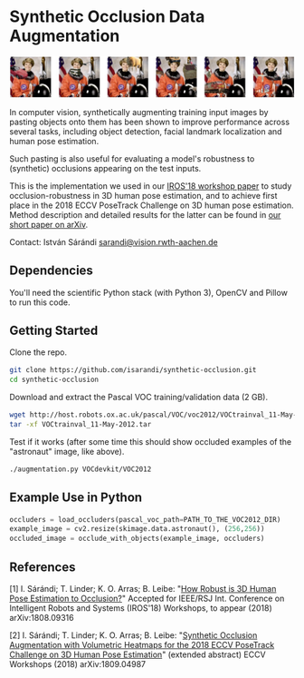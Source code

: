 # Synthetic Occlusion Data Augmentation

![Occlusion augmented examples](examples.jpg)

In computer vision, synthetically augmenting training input images by pasting objects onto them has been shown to improve performance across several tasks, including object detection, facial landmark localization and human pose estimation.

Such pasting is also useful for evaluating a model's robustness to (synthetic) occlusions appearing on the test inputs.

This is the implementation we used in our [IROS'18 workshop paper](https://arxiv.org/abs/1808.09316) to study occlusion-robustness in 3D human pose estimation, and to achieve first place in the 2018 ECCV PoseTrack Challenge on 3D human pose estimation. Method description and detailed results for the latter can be found in [our short paper on arXiv](https://arxiv.org/abs/1809.04987).

Contact: István Sárándi <sarandi@vision.rwth-aachen.de>

## Dependencies 
You'll need the scientific Python stack (with Python 3), OpenCV and Pillow to run this code.

## Getting Started

Clone the repo.

```bash
git clone https://github.com/isarandi/synthetic-occlusion.git
cd synthetic-occlusion
```

Download and extract the Pascal VOC training/validation data (2 GB).

```bash
wget http://host.robots.ox.ac.uk/pascal/VOC/voc2012/VOCtrainval_11-May-2012.tar
tar -xf VOCtrainval_11-May-2012.tar

```

Test if it works (after some time this should show occluded examples of the "astronaut" image, like above).

```bash
./augmentation.py VOCdevkit/VOC2012
```

## Example Use in Python

```python 
occluders = load_occluders(pascal_voc_path=PATH_TO_THE_VOC2012_DIR)
example_image = cv2.resize(skimage.data.astronaut(), (256,256))
occluded_image = occlude_with_objects(example_image, occluders)
```


## References

[1] I. Sárándi; T. Linder; K. O. Arras; B. Leibe: "[How Robust is 3D Human Pose Estimation to Occlusion?](https://arxiv.org/abs/1808.09316)" Accepted for IEEE/RSJ Int. Conference on Intelligent Robots and Systems (IROS'18) Workshops, to appear (2018) arXiv:1808.09316

[2] I. Sárándi; T. Linder; K. O. Arras; B. Leibe: "[Synthetic Occlusion Augmentation with Volumetric Heatmaps for the 2018 ECCV PoseTrack Challenge on 3D Human Pose Estimation](https://arxiv.org/abs/1809.04987)" (extended abstract) ECCV Workshops (2018) arXiv:1809.04987
